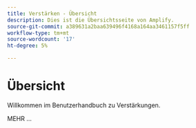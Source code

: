 ```yaml
---
title: Verstärken - Übersicht
description: Dies ist die Übersichtsseite von Amplify.
source-git-commit: a389631a2baa639496f4168a164aa3461157f5ff
workflow-type: tm+mt
source-wordcount: '17'
ht-degree: 5%

---
```



# Übersicht

Willkommen im Benutzerhandbuch zu Verstärkungen.

MEHR ...

<!--
This is the landing page of the user guide. It should be the first list item in the TOC.md file.

See other user landing pages to get ideas.
-->
